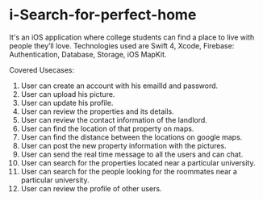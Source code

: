 # i-Search-for-perfect-home

It's an iOS application where college students can find a place to live with people they’ll love.
Technologies used are Swift 4, Xcode, Firebase: Authentication, Database, Storage, iOS MapKit.

Covered Usecases:
1. User can create an account with his emailId and password.
2. User can upload his picture.
3. User can update his profile.
4. User can review the properties and its details.
5. User can review the contact information of the landlord.
6. User can find the location of that property on maps.
7. User can find the distance between the locations on google maps.
8. User can post the new property information with the pictures.
9. User can send the real time message to all the users and can chat.
10. User can search for the properties located near a particular university.
11. User can search for the people looking for the roommates near a particular university.
12. User can review the profile of other users.
